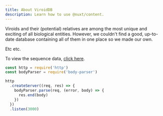 ```yaml
---
title: About ViroidDB
description: Learn how to use @nuxt/content.
---
```


Viroids and their (potential) relatives are among the most unique and exciting of all biological entities.
However, we couldn't find a good, up-to-date database containing all of them in one place so we made our own.

Etc etc.

To view the sequence data, [click here](/sequences).

```js
const http = require('http')
const bodyParser = require('body-parser')

http
  .createServer((req, res) => {
    bodyParser.parse(req, (error, body) => {
      res.end(body)
    })
  })
  .listen(3000)
```
